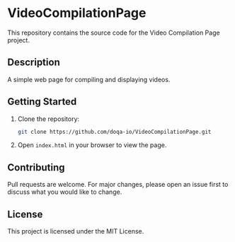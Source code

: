 # VideoCompilationPage

This repository contains the source code for the Video Compilation Page project.

## Description
A simple web page for compiling and displaying videos. 

## Getting Started
1. Clone the repository:
   ```bash
   git clone https://github.com/doqa-io/VideoCompilationPage.git
   ```
2. Open `index.html` in your browser to view the page.

## Contributing
Pull requests are welcome. For major changes, please open an issue first to discuss what you would like to change.

## License
This project is licensed under the MIT License.
